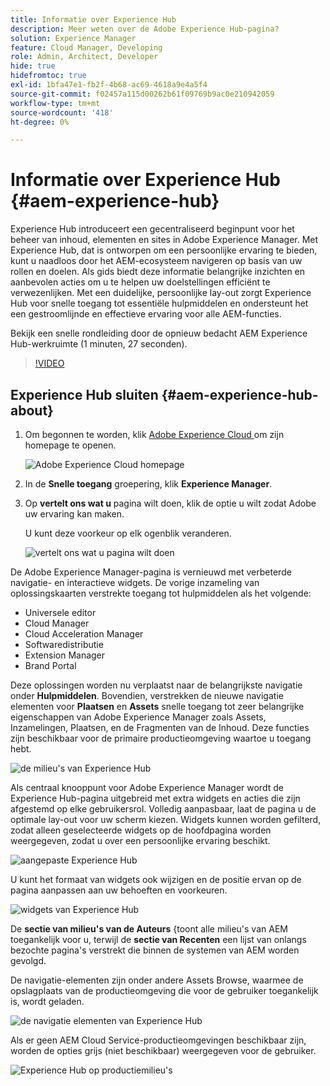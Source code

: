 ```yaml
---
title: Informatie over Experience Hub
description: Meer weten over de Adobe Experience Hub-pagina?
solution: Experience Manager
feature: Cloud Manager, Developing
role: Admin, Architect, Developer
hide: true
hidefromtoc: true
exl-id: 1bfa47e1-fb2f-4b68-ac69-4618a9e4a5f4
source-git-commit: f02457a115d00262b61f09769b9ac0e210942059
workflow-type: tm+mt
source-wordcount: '418'
ht-degree: 0%

---
```


# Informatie over Experience Hub {#aem-experience-hub}

Experience Hub introduceert een gecentraliseerd beginpunt voor het beheer van inhoud, elementen en sites in Adobe Experience Manager. Met Experience Hub, dat is ontworpen om een persoonlijke ervaring te bieden, kunt u naadloos door het AEM-ecosysteem navigeren op basis van uw rollen en doelen. Als gids biedt deze informatie belangrijke inzichten en aanbevolen acties om u te helpen uw doelstellingen efficiënt te verwezenlijken. Met een duidelijke, persoonlijke lay-out zorgt Experience Hub voor snelle toegang tot essentiële hulpmiddelen en ondersteunt het een gestroomlijnde en effectieve ervaring voor alle AEM-functies.

Bekijk een snelle rondleiding door de opnieuw bedacht AEM Experience Hub-werkruimte (1 minuten, 27 seconden).

>[!VIDEO](https://video.tv.adobe.com/v/3463267?quality=12&learn=on)

<!--
Available as a private beta, Experience Hub offers an optimized experience focused on improving workflows, prioritizing goals, and delivering results. Opting in lets you influence Experience Hub's development by providing feedback that helps shape its future and enhances its value for the entire AEM community. -->

## Experience Hub sluiten {#aem-experience-hub-about}

1. Om begonnen te worden, klik [ Adobe Experience Cloud ](https://experience.adobe.com/#/@foundationinternal/home) om zijn homepage te openen.

   ![ Adobe Experience Cloud homepage ](/help/implementing/cloud-manager/assets/experience-cloud-experiencemanager.png)

1. In de **Snelle toegang** groepering, klik **Experience Manager**.
1. Op **vertelt ons wat u** pagina wilt doen, klik de optie u wilt zodat Adobe uw ervaring kan maken.

   U kunt deze voorkeur op elk ogenblik veranderen.

   ![ vertelt ons wat u pagina ](/help/implementing/cloud-manager/assets/experience-cloud-tellus.png) wilt doen

De Adobe Experience Manager-pagina is vernieuwd met verbeterde navigatie- en interactieve widgets. De vorige inzameling van oplossingskaarten verstrekte toegang tot hulpmiddelen als het volgende:

* Universele editor
* Cloud Manager
* Cloud Acceleration Manager
* Softwaredistributie
* Extension Manager
* Brand Portal

Deze oplossingen worden nu verplaatst naar de belangrijkste navigatie onder **Hulpmiddelen**. Bovendien, verstrekken de nieuwe navigatie elementen voor **Plaatsen** en **Assets** snelle toegang tot zeer belangrijke eigenschappen van Adobe Experience Manager zoals Assets, Inzamelingen, Plaatsen, en de Fragmenten van de Inhoud. Deze functies zijn beschikbaar voor de primaire productieomgeving waartoe u toegang hebt.

![ de milieu&#39;s van Experience Hub ](/help/implementing/cloud-manager/assets/experience-hub-author-environments.png)

Als centraal knooppunt voor Adobe Experience Manager wordt de Experience Hub-pagina uitgebreid met extra widgets en acties die zijn afgestemd op elke gebruikersrol. Volledig aanpasbaar, laat de pagina u de optimale lay-out voor uw scherm kiezen. Widgets kunnen worden gefilterd, zodat alleen geselecteerde widgets op de hoofdpagina worden weergegeven, zodat u over een persoonlijke ervaring beschikt.

![ aangepaste Experience Hub ](/help/implementing/cloud-manager/assets/experience-hub-custom.png)

U kunt het formaat van widgets ook wijzigen en de positie ervan op de pagina aanpassen aan uw behoeften en voorkeuren.

![ widgets van Experience Hub ](/help/implementing/cloud-manager/assets/experience-hub-widgets.png)

De **sectie van milieu&#39;s van de Auteurs** &lbrace;toont alle milieu&#39;s van AEM toegankelijk voor u, terwijl de **sectie van Recenten** een lijst van onlangs bezochte pagina&#39;s verstrekt die binnen de systemen van AEM worden gevolgd.

De navigatie-elementen zijn onder andere Assets Browse, waarmee de opslagplaats van de productieomgeving die voor de gebruiker toegankelijk is, wordt geladen.

![ de navigatie elementen van Experience Hub ](/help/implementing/cloud-manager/assets/experience-hub-navigation.png)

Als er geen AEM Cloud Service-productieomgevingen beschikbaar zijn, worden de opties grijs (niet beschikbaar) weergegeven voor de gebruiker.

![ Experience Hub op productiemilieu&#39;s ](/help/implementing/cloud-manager/assets/experience-hub-no-prod-environs.png)



